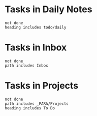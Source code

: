
# Tasks in Daily Notes
```tasks
not done
heading includes todo/daily
```


# Tasks in Inbox
```tasks
not done
path includes Inbox
```

# Tasks in Projects
```tasks
not done
path includes _PARA/Projects
heading includes To Do
```